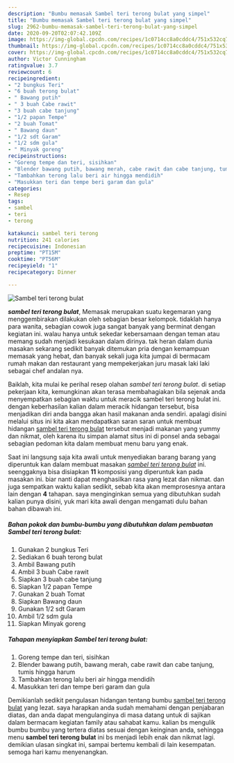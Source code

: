 ```yaml
---
description: "Bumbu memasak Sambel teri terong bulat yang simpel"
title: "Bumbu memasak Sambel teri terong bulat yang simpel"
slug: 2962-bumbu-memasak-sambel-teri-terong-bulat-yang-simpel
date: 2020-09-20T02:07:42.109Z
image: https://img-global.cpcdn.com/recipes/1c0714cc8a0cddc4/751x532cq70/sambel-teri-terong-bulat-foto-resep-utama.jpg
thumbnail: https://img-global.cpcdn.com/recipes/1c0714cc8a0cddc4/751x532cq70/sambel-teri-terong-bulat-foto-resep-utama.jpg
cover: https://img-global.cpcdn.com/recipes/1c0714cc8a0cddc4/751x532cq70/sambel-teri-terong-bulat-foto-resep-utama.jpg
author: Victor Cunningham
ratingvalue: 3.7
reviewcount: 6
recipeingredient:
- "2 bungkus Teri"
- "6 buah terong bulat"
- " Bawang putih"
- " 3 buah Cabe rawit"
- "3 buah cabe tanjung"
- "1/2 papan Tempe"
- "2 buah Tomat"
- " Bawang daun"
- "1/2 sdt Garam"
- "1/2 sdm gula"
- " Minyak goreng"
recipeinstructions:
- "Goreng tempe dan teri, sisihkan"
- "Blender bawang putih, bawang merah, cabe rawit dan cabe tanjung, tumis hingga harum"
- "Tambahkan terong lalu beri air hingga mendidih"
- "Masukkan teri dan tempe beri garam dan gula"
categories:
- Resep
tags:
- sambel
- teri
- terong

katakunci: sambel teri terong 
nutrition: 241 calories
recipecuisine: Indonesian
preptime: "PT15M"
cooktime: "PT56M"
recipeyield: "1"
recipecategory: Dinner

---
```



![Sambel teri terong bulat](https://img-global.cpcdn.com/recipes/1c0714cc8a0cddc4/751x532cq70/sambel-teri-terong-bulat-foto-resep-utama.jpg)

<b><i>sambel teri terong bulat</i></b>, Memasak merupakan suatu kegemaran yang menggembirakan dilakukan oleh sebagian besar kelompok. tidaklah hanya para wanita, sebagian cowok juga sangat banyak yang berminat dengan kegiatan ini. walau hanya untuk sekedar kebersamaan dengan teman atau memang sudah menjadi kesukaan dalam dirinya. tak heran dalam dunia masakan sekarang sedikit banyak ditemukan pria dengan kemampuan memasak yang hebat, dan banyak sekali juga kita jumpai di bermacam rumah makan dan restaurant yang mempekerjakan juru masak laki laki sebagai chef andalan nya.

Baiklah, kita mulai ke perihal resep olahan <i>sambel teri terong bulat</i>. di setiap pekerjaan kita, kemungkinan akan terasa membahagiakan bila sejenak anda menyempatkan sebagian waktu untuk meracik sambel teri terong bulat ini. dengan keberhasilan kalian dalam meracik hidangan tersebut, bisa menjadikan diri anda bangga akan hasil makanan anda sendiri. apalagi disini melalui situs ini kita akan mendapatkan saran saran untuk membuat hidangan <u>sambel teri terong bulat</u> tersebut menjadi makanan yang yummy dan nikmat, oleh karena itu simpan alamat situs ini di ponsel anda sebagai sebagian pedoman kita dalam membuat menu baru yang enak.




Saat ini langsung saja kita awali untuk menyediakan barang barang yang diperuntuk kan dalam membuat masakan <u><i>sambel teri terong bulat</i></u> ini. seenggaknya bisa disiapkan <b>11</b> komposisi yang diperuntuk kan pada masakan ini. biar nanti dapat menghasilkan rasa yang lezat dan nikmat. dan juga sempatkan waktu kalian sedikit, sebab kita akan memprosesnya antara lain dengan <b>4</b> tahapan. saya menginginkan semua yang dibutuhkan sudah kalian punya disini, yuk mari kita awali dengan mengamati dulu bahan bahan dibawah ini.

<!--inarticleads1-->

##### Bahan pokok dan bumbu-bumbu yang dibutuhkan dalam pembuatan Sambel teri terong bulat:

1. Gunakan 2 bungkus Teri
1. Sediakan 6 buah terong bulat
1. Ambil  Bawang putih
1. Ambil  3 buah Cabe rawit
1. Siapkan 3 buah cabe tanjung
1. Siapkan 1/2 papan Tempe
1. Gunakan 2 buah Tomat
1. Siapkan  Bawang daun
1. Gunakan 1/2 sdt Garam
1. Ambil 1/2 sdm gula
1. Siapkan  Minyak goreng




<!--inarticleads2-->

##### Tahapan menyiapkan Sambel teri terong bulat:

1. Goreng tempe dan teri, sisihkan
1. Blender bawang putih, bawang merah, cabe rawit dan cabe tanjung, tumis hingga harum
1. Tambahkan terong lalu beri air hingga mendidih
1. Masukkan teri dan tempe beri garam dan gula




Demikianlah sedikit pengulasan hidangan tentang bumbu <u>sambel teri terong bulat</u> yang lezat. saya harapkan anda sudah memahami dengan penjabaran diatas, dan anda dapat mengulanginya di masa datang untuk di sajikan dalam bermacam kegiatan family atau sahabat kamu. kalian bs mengulik bumbu bumbu yang tertera diatas sesuai dengan keinginan anda, sehingga menu <b>sambel teri terong bulat</b> ini bs menjadi lebih enak dan nikmat lagi. demikian ulasan singkat ini, sampai bertemu kembali di lain kesempatan. semoga hari kamu menyenangkan.
